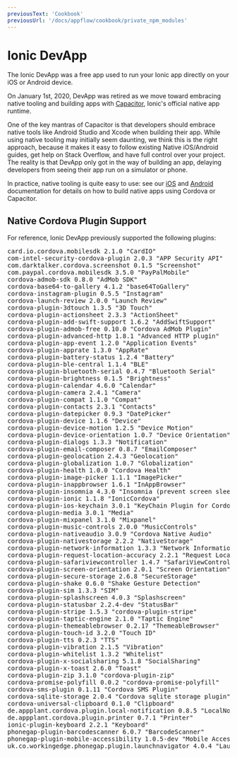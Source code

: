 ```yaml
---
previousText: 'Cookbook'
previousUrl: '/docs/appflow/cookbook/private_npm_modules'
---
```


# Ionic DevApp

The Ionic DevApp was a free app used to run your Ionic app directly on your iOS or Android device.

On January 1st, 2020, DevApp was retired as we move toward embracing native tooling and building apps with [Capacitor](http://capacitor.ionicframework.com/), Ionic's official native app runtime.

One of the key mantras of Capacitor is that developers should embrace native tools like Android Studio and Xcode when building their app. While using native tooling may initially seem daunting, we think this is the right approach, because it makes it easy to follow existing Native iOS/Android guides, get help on Stack Overflow, and have full control over your project. The reality is that DevApp only got in the way of building an app, delaying developers from seeing their app run on a simulator or phone.

In practice, native tooling is quite easy to use: see our [iOS](/docs/building/ios) and [Android](/docs/building/android) documentation for details on how to build native apps using Cordova or Capacitor.

## Native Cordova Plugin Support

For reference, Ionic DevApp previously supported the following plugins:

<pre>card.io.cordova.mobilesdk 2.1.0 "CardIO"
com-intel-security-cordova-plugin 2.0.3 "APP Security API"
com.darktalker.cordova.screenshot 0.1.5 "Screenshot"
com.paypal.cordova.mobilesdk 3.5.0 "PayPalMobile"
cordova-admob-sdk 0.8.0 "AdMob SDK"
cordova-base64-to-gallery 4.1.2 "base64ToGallery"
cordova-instagram-plugin 0.5.5 "Instagram"
cordova-launch-review 2.0.0 "Launch Review"
cordova-plugin-3dtouch 1.3.5 "3D Touch"
cordova-plugin-actionsheet 2.3.3 "ActionSheet"
cordova-plugin-add-swift-support 1.6.2 "AddSwiftSupport"
cordova-plugin-admob-free 0.10.0 "Cordova AdMob Plugin"
cordova-plugin-advanced-http 1.8.1 "Advanced HTTP plugin"
cordova-plugin-app-event 1.2.0 "Application Events"
cordova-plugin-apprate 1.3.0 "AppRate"
cordova-plugin-battery-status 1.2.4 "Battery"
cordova-plugin-ble-central 1.1.4 "BLE"
cordova-plugin-bluetooth-serial 0.4.7 "Bluetooth Serial"
cordova-plugin-brightness 0.1.5 "Brightness"
cordova-plugin-calendar 4.6.0 "Calendar"
cordova-plugin-camera 2.4.1 "Camera"
cordova-plugin-compat 1.1.0 "Compat"
cordova-plugin-contacts 2.3.1 "Contacts"
cordova-plugin-datepicker 0.9.3 "DatePicker"
cordova-plugin-device 1.1.6 "Device"
cordova-plugin-device-motion 1.2.5 "Device Motion"
cordova-plugin-device-orientation 1.0.7 "Device Orientation"
cordova-plugin-dialogs 1.3.3 "Notification"
cordova-plugin-email-composer 0.8.7 "EmailComposer"
cordova-plugin-geolocation 2.4.3 "Geolocation"
cordova-plugin-globalization 1.0.7 "Globalization"
cordova-plugin-health 1.0.0 "Cordova Health"
cordova-plugin-image-picker 1.1.1 "ImagePicker"
cordova-plugin-inappbrowser 1.6.1 "InAppBrowser"
cordova-plugin-insomnia 4.3.0 "Insomnia (prevent screen sleep)"
cordova-plugin-ionic 1.1.8 "IonicCordova"
cordova-plugin-ios-keychain 3.0.1 "KeyChain Plugin for Cordova iOS"
cordova-plugin-media 3.0.1 "Media"
cordova-plugin-mixpanel 3.1.0 "Mixpanel"
cordova-plugin-music-controls 2.0.0 "MusicControls"
cordova-plugin-nativeaudio 3.0.9 "Cordova Native Audio"
cordova-plugin-nativestorage 2.2.2 "NativeStorage"
cordova-plugin-network-information 1.3.3 "Network Information"
cordova-plugin-request-location-accuracy 2.2.1 "Request Location Accuracy"
cordova-plugin-safariviewcontroller 1.4.7 "SafariViewController"
cordova-plugin-screen-orientation 2.0.1 "Screen Orientation"
cordova-plugin-secure-storage 2.6.8 "SecureStorage"
cordova-plugin-shake 0.6.0 "Shake Gesture Detection"
cordova-plugin-sim 1.3.3 "SIM"
cordova-plugin-splashscreen 4.0.3 "Splashscreen"
cordova-plugin-statusbar 2.2.4-dev "StatusBar"
cordova-plugin-stripe 1.5.3 "cordova-plugin-stripe"
cordova-plugin-taptic-engine 2.1.0 "Taptic Engine"
cordova-plugin-themeablebrowser 0.2.17 "ThemeableBrowser"
cordova-plugin-touch-id 3.2.0 "Touch ID"
cordova-plugin-tts 0.2.3 "TTS"
cordova-plugin-vibration 2.1.5 "Vibration"
cordova-plugin-whitelist 1.3.2 "Whitelist"
cordova-plugin-x-socialsharing 5.1.8 "SocialSharing"
cordova-plugin-x-toast 2.6.0 "Toast"
cordova-plugin-zip 3.1.0 "cordova-plugin-zip"
cordova-promise-polyfill 0.0.2 "cordova-promise-polyfill"
cordova-sms-plugin 0.1.11 "Cordova SMS Plugin"
cordova-sqlite-storage 2.0.4 "Cordova sqlite storage plugin"
cordova-universal-clipboard 0.1.0 "Clipboard"
de.appplant.cordova.plugin.local-notification 0.8.5 "LocalNotification"
de.appplant.cordova.plugin.printer 0.7.1 "Printer"
ionic-plugin-keyboard 2.2.1 "Keyboard"
phonegap-plugin-barcodescanner 6.0.7 "BarcodeScanner"
phonegap-plugin-mobile-accessibility 1.0.5-dev "Mobile Accessibility"
uk.co.workingedge.phonegap.plugin.launchnavigator 4.0.4 "Launch Navigator"
</pre>